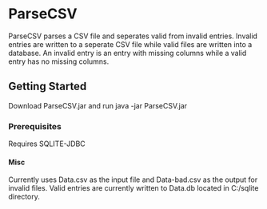 # ParseCSV

ParseCSV parses a CSV file and seperates valid from invalid entries. Invalid entries are written to a seperate CSV file while valid files are written into a database. An invalid entry is an entry with missing columns while a valid entry has no missing columns.

## Getting Started

Download ParseCSV.jar and run java -jar ParseCSV.jar

### Prerequisites

Requires SQLITE-JDBC

#### Misc

Currently uses Data.csv as the input file and Data-bad.csv as the output for invalid files.
Valid entries are currently written to Data.db located in C:/sqlite directory.








